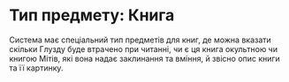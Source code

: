 # Тип предмету: Книга

Система має спеціальний тип предметів для книг, де можна вказати скільки Глузду буде втрачено при читанні, чи є ця книга окультною чи книгою Мітів, які вона надає заклинання та вміння, й звісно опис книги та її картинку.
